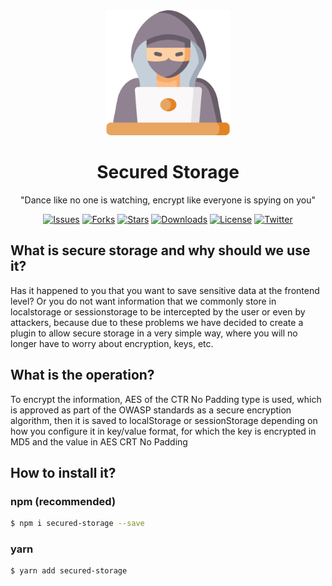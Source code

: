 <div align="center">
    <img src="./.github/logo.png" width="200px">
  <h1>Secured Storage</h1>
</div>
<p align="center">
  "Dance like no one is watching, encrypt like everyone is spying on you"
</p>
<p align="center">
   <a href=""><img src="https://img.shields.io/github/issues/gerardofloresdev/SecuredStorage" alt="Issues"></a>
   <a href=""><img src="https://img.shields.io/github/forks/gerardofloresdev/SecuredStorage" alt="Forks"></a>
   <a href=""><img src="https://img.shields.io/github/stars/gerardofloresdev/SecuredStorage" alt="Stars"></a>
    <a href=""><img src="https://img.shields.io/npm/dm/SecuredStorage?style=flat-square" alt="Downloads"></a>
   <a href=""><img src="https://img.shields.io/github/license/gerardofloresdev/SecuredStorage" alt="License"></a>
   <a href=""><img src="https://img.shields.io/twitter/url?url=https%3A%2F%2Fgithub.com%2Fgerardofloresdev%2FSecuredStorage" alt="Twitter"></a>
</p>

## What is secure storage and why should we use it?

Has it happened to you that you want to save sensitive data at the frontend level? Or you do not want information that we commonly store in localstorage or sessionstorage to be intercepted by the user or even by attackers, because due to these problems we have decided to create a plugin to allow secure storage in a very simple way, where you will no longer have to worry about encryption, keys, etc.

## What is the operation?

To encrypt the information, AES of the CTR No Padding type is used, which is approved as part of the OWASP standards as a secure encryption algorithm, then it is saved to localStorage or sessionStorage depending on how you configure it in key/value format, for which the key is encrypted in MD5 and the value in AES CRT No Padding

## How to install it?

### npm (recommended)

```bash
$ npm i secured-storage --save
```

### yarn

```bash
$ yarn add secured-storage
```